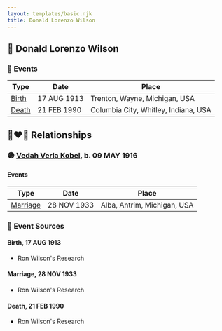 ```yaml
---
layout: templates/basic.njk
title: Donald Lorenzo Wilson
---
```

## 🔵 Donald Lorenzo Wilson

### 📆 Events

Type | Date | Place
------ | ------ | ------
[Birth](#event-event-2) | 17 AUG 1913 | Trenton, Wayne, Michigan, USA
[Death](#event-event-3) | 21 FEB 1990 | Columbia City, Whitley, Indiana, USA

## 👩‍❤️‍👨 Relationships

### 🟣 [Vedah Verla Kobel](/people/6/67698772), b. 09 MAY 1916

#### Events

Type | Date | Place
------ | ------ | ------
[Marriage](#event-family-0-event-0) | 28 NOV 1933 | Alba, Antrim, Michigan, USA
### 📰 Event Sources

#### <a id="event-event-2"></a> Birth, 17 AUG 1913
* Ron Wilson's Research

#### <a id="event-family-0-event-0"></a> Marriage, 28 NOV 1933
* Ron Wilson's Research
#### <a id="event-event-3"></a> Death, 21 FEB 1990
* Ron Wilson's Research

